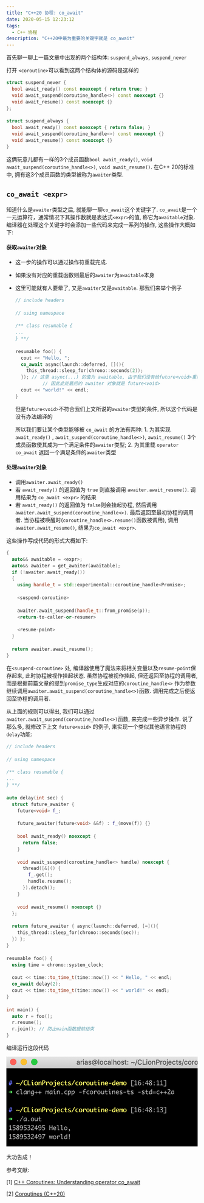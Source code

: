 ```yaml
---
title: "C++20 协程: co_await"
date: 2020-05-15 12:23:12
tags:
  - C++ 协程
description: "C++20中最为重要的关键字就是 co_await"
---
```


首先聊一聊上一篇文章中出现的两个结构体: `suspend_always`, `suspend_never`

打开 `<coroutine>`可以看到这两个结构体的源码是这样的

```c++
struct suspend_never {
  bool await_ready() const noexcept { return true; }
  void await_suspend(coroutine_handle<>) const noexcept {}
  void await_resume() const noexcept {}
};

struct suspend_always {
  bool await_ready() const noexcept { return false; }
  void await_suspend(coroutine_handle<>) const noexcept {}
  void await_resume() const noexcept {}
}
```

这俩玩意儿都有一样的3个成员函数`bool await_ready()`, `void await_suspend(coroutine_handle<>)`, `void await_resume()`. 在C++ 20的标准中, 拥有这3个成员函数的类型被称为`awaiter`类型. 



## `co_await <expr>`

知道什么是`awaiter`类型之后, 就能聊一聊`co_await`这个关键字了. `co_await`是一个一元运算符，通常情况下其操作数就是表达式`<expr>`的值, 称它为`awaitable`对象. 编译器在处理这个关键字时会添加一些代码来完成一系列的操作, 这些操作大概如下:

#### 获取`awaiter`对象

* 这一步的操作可以通过操作符重载完成. 

* 如果没有对应的重载函数则最后的`awaiter`为`awaitable`本身

* 这里可能就有人要晕了, 又是`awaiter`又是`awaitable`. 那我们来举个例子

  ```c++
  // include headers
  
  // using namespace
  
  /** class resumable {
  ...
  } **/
  
  resumable foo() {
    cout << "Hello, ";
    co_await async(launch::deferred, [](){
      this_thread::sleep_for(chrono::seconds(2));
    }); // 这里 async(...) 的值为 awaitable, 由于我们没有给future<void>重载 co_await 运算符
    		// 因此此处最后的 awaiter 对象就是 future<void>
    cout << "world!" << endl; 
  }
  
  ```

  但是`future<void>`不符合我们上文所说的`awaiter`类型的条件, 所以这个代码是没有办法编译的

  所以我们要让某个类型能够被 `co_await` 的方法有两种: 1. 为其实现`await_ready()` , `await_suspend(coroutine_handle<>)`,  `await_resume()` 3个成员函数使其成为一个满足条件的`awaiter`类型; 2. 为其重载 `operator co_await` 返回一个满足条件的`awaiter`类型

#### 处理`awaiter`对象

* 调用`awaiter.await_ready()`
* 若 `await_ready()` 的返回值为 `true` 则直接调用 `awaiter.await_resume()`. 调用结果为 `co_await <expr>`  的结果
* 若 `await_ready()` 的返回值为 `false`则会挂起协程, 然后调用 `awaiter.await_suspend(coroutine_handle<>)`.  最后返回至最初协程的调用者. 当协程被唤醒时(`coroutine_handle<>.resume()`函数被调用), 调用`awaiter.await_resume()`, 结果为`co_await <expr>`.



这些操作写成代码的形式大概如下:
```c++
{
  auto&& awaitable = <expr>;
  auto&& awaiter = get_awaiter(awaitable);
  if (!awaiter.await_ready())
  {
    using handle_t = std::experimental::coroutine_handle<Promise>;

    <suspend-coroutine>
    
    awaiter.await_suspend(handle_t::from_promise(p));
    <return-to-caller-or-resumer>
    
    <resume-point>
  }

  return awaiter.await_resume();
}
```
在`<suspend-coroutine>` 处, 编译器使用了魔法来将相关变量以及`resume-point`保存起来, 此时协程被视作挂起状态. 虽然协程被视作挂起, 但还返回至协程的调用者, 而是根据前篇文章的提到`promise_type`生成对应的`coroutine_handle<>` 作为参数继续调用`awaiter.await_suspend(coroutine_handle<>)`函数. 调用完成之后便返回至协程的调用者.

从上面的规则可以得出, 我们可以通过`awaiter.await_suspend(coroutine_handle<>)`函数, 来完成一些异步操作. 说了那么多, 就修改下上文 `future<void>` 的例子, 来实现一个类似其他语言协程的`delay`功能:

``` c++
// include headers

// using namespace

/** class resumable {
...
} **/

auto delay(int sec) {
  struct future_awaiter {
    future<void> f_;

    future_awaiter(future<void> &&f) : f_(move(f)) {}

    bool await_ready() noexcept {
      return false;
    }

    void await_suspend(coroutine_handle<> handle) noexcept {
      thread([&]() {
        f_.get();
        handle.resume();
      }).detach();
    }

    void await_resume() noexcept {}
  };

  return future_awaiter { async(launch::deferred, [=](){
    this_thread::sleep_for(chrono::seconds(sec));
  }) };
}

resumable foo() {
  using time = chrono::system_clock;
  
  cout << time::to_time_t(time::now()) << " Hello, " << endl;
  co_await delay(2);
  cout << time::to_time_t(time::now()) << " world!" << endl;
}

int main() {
  auto r = foo();
  r.resume();
  r.join(); // 防止main函数提前结束
}
```

编译运行这段代码

![](/images/c++20-co_await/1.png)

大功告成！



参考文献:

[1] [C++ Coroutines: Understanding operator co_await](https://lewissbaker.github.io/2017/11/17/understanding-operator-co-await)

[2] [Coroutines (C++20)](https://en.cppreference.com/w/cpp/language/coroutines)


